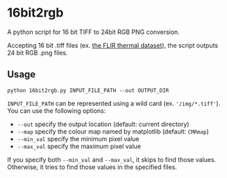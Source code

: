 # 16bit2rgb
A python script for 16 bit TIFF to 24bit RGB PNG conversion.

Accepting 16 bit .tiff files (ex. [the FLIR thermal dataset](https://www.flir.com/oem/adas/adas-dataset-form/)), the script outputs 24 bit RGB .png files.

## Usage
```
python 16bit2rgb.py INPUT_FILE_PATH --out OUTPUT_DIR
```
`INPUT_FILE_PATH` can be represented using a wild card (ex. `'/img/*.tiff'`).
You can use the following options:
- `--out` specify the output location (default: current directory)
- `--map` specify the colour map named by matplotlib (default: `CMRmap`)
- `--min_val` specify the minimum pixel value
- `--max_val` specify the maximum pixel value

If you specify both `--min_val` and `--max_val`, it skips to find those values. Otherwise, it tries to find those values in the specified files.
